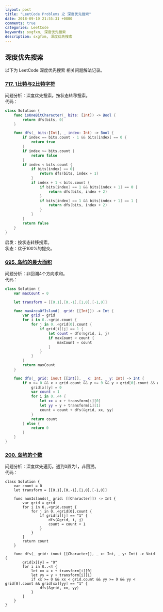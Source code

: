 ```yaml
---
layout: post
title: "LeetCode Problems 之 深度优先搜索"
date: 2018-09-10 21:55:31 +0800
comments: true
categories: LeetCode
keywords: sxgfxm, 深度优先搜索
description: sxgfxm, 深度优先搜索
---
```


## 深度优先搜索
以下为 LeetCode 深度优先搜索 相关问题解法记录。  
<!-- more -->

### [717. 1比特与2比特字符](https://leetcode-cn.com/problems/1-bit-and-2-bit-characters/description/)
问题分析：深度优先搜索，按状态转移搜索。  
代码：  
```swift
class Solution {
    func isOneBitCharacter(_ bits: [Int]) -> Bool {
        return dfs(bits, 0)
    }

    func dfs(_ bits:[Int], _ index: Int) -> Bool {
        if index == bits.count - 1 && bits[index] == 0 {
            return true
        }
        if index >= bits.count {
            return false
        }
        if index < bits.count {
            if bits[index] == 0{
                return dfs(bits, index + 1)
            }
            if index + 1 < bits.count {
                if bits[index] == 1 && bits[index + 1] == 0 {
                    return dfs(bits, index + 2)
                }
                if bits[index] == 1 && bits[index + 1] == 1 {
                    return dfs(bits, index + 2)
                }
            }
        }
        return false   
    }
}
```
启发：按状态转移搜索。  
状态：优于100%的提交。  

### [695. 岛屿的最大面积](https://leetcode-cn.com/problems/max-area-of-island/description/)
问题分析：非回溯4个方向求和。  
代码：  
```swift
class Solution {
    var maxCount = 0

    let transform = [[0,1],[0,-1],[1,0],[-1,0]]

    func maxAreaOfIsland(_ grid: [[Int]]) -> Int {
        var grid = grid
        for i in 0..<grid.count {
            for j in 0..<grid[0].count {
                if grid[i][j] == 1 {
                    let count = dfs(&grid, i, j)
                    if maxCount < count {
                        maxCount = count
                    }
                }
            }
        }
        return maxCount
    }

    func dfs(_ grid: inout [[Int]], _ x: Int, _ y: Int) -> Int {
        if x >= 0 && x < grid.count && y >= 0 && y < grid[0].count && grid[x][y] == 1 {
            grid[x][y] = 0
            var count = 1
            for i in 0..<4 {
                let xx = x + transform[i][0]
                let yy = y + transform[i][1]
                count = count + dfs(&grid, xx, yy)
            }   
            return count
        } else {
            return 0
        }
    }
}
```

### [200. 岛屿的个数](https://leetcode-cn.com/problems/number-of-islands/description/)
问题分析：深度优先遍历，遇到0置为1，非回溯。  
代码：  
```
class Solution {
    var count = 0
    let transform = [[0,1],[0,-1],[1,0],[-1,0]]

    func numIslands(_ grid: [[Character]]) -> Int {
        var grid = grid
        for i in 0..<grid.count {
            for j in 0..<grid[0].count {
                if grid[i][j] == "1" {
                    dfs(&grid, i, j)
                    count = count + 1
                }
            }
        }
        return count
    }

    func dfs(_ grid: inout [[Character]], _ x: Int, _ y: Int) -> Void {
        grid[x][y] = "0"
        for i in 0..<4 {
            let xx = x + transform[i][0]
            let yy = y + transform[i][1]
            if xx >= 0 && xx < grid.count && yy >= 0 && yy < grid[0].count && grid[xx][yy] == "1" {
                dfs(&grid, xx, yy)   
            }
        }
    }
}
```
